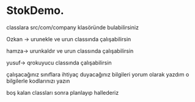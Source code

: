 # StokDemo.

classlara src/com/company klasöründe bulabilirsiniz


Ozkan -> urunekle ve urun classında çalışabilirsin




hamza-> urunkaldır ve urun classında çalışabilirsin





yusuf-> qrokuyucu classında çalışabilirsin





çalışacağınız sınıflara ihtiyaç duyacağınız bilgileri yorum olarak yazdım o bilgilerle kodlarınızı yazın


boş kalan classları sonra planlayıp hallederiz
